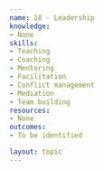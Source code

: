 ```yaml
---
name: 18 - Leadership
knowledge:
- None
skills:
- Teaching
- Coaching
- Mentoring
- Facilitation
- Conflict management
- Mediation
- Team building
resources:
- None
outcomes:
- To be identified

layout: topic
---
```

